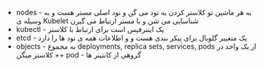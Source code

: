 + nodes - به هر ماشین تو کلاستر کردن یه نود می گن و نود اصلی مستر هست و به وسیله ی Kubelet شناسایی می شن و با مستر ارتباط می گیرن
+ kubectl - یک اینترفیس است برای ارتباط با کلاستر
+ etcd - یک متغییر گلوبال برای پیکر بندی هست و و اطلاعات همه ی نود ها را دارد
+ objects - به مجموع deployments, replica sets, services, pods از یک واحد در کلاستر میگن
++ pod - گروهی از کانتینر ها
   
